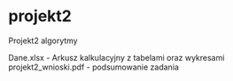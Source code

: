 # projekt2

Projekt2 algorytmy

Dane.xlsx - Arkusz kalkulacyjny z tabelami oraz wykresami
projekt2_wnioski.pdf - podsumowanie zadania
